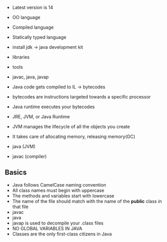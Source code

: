 * Latest version is 14
* OO language
* Compiled language
* Statically typed language

* install jdk -> java development kit
* libraries
* tools 
* javac, java, javap

* Java code gets compiled to IL -> bytecodes
* bytecodes are instructions targeted towards a specific processor
* Java runtime executes your bytecodes
* JRE, JVM, or Java Runtime
* JVM manages the lifecycle of all the objects you create
* It takes care of allocating memory, releasing memory(GC)

* java (JVM)
* javac (compiler)

## Basics

* Java follows CamelCase naming convention
* All class names must begin with uppercase
* The methods and variables start with lowercase
* The name of the file should match with the name of the __public__ class in that file
* javac <Filename>
* java <ClassnameWithMainMethod> 	
* javap is used to decompile your .class files	
* NO GLOBAL VARIABLES IN JAVA
* Classes are the only first-class citizens in Java
	